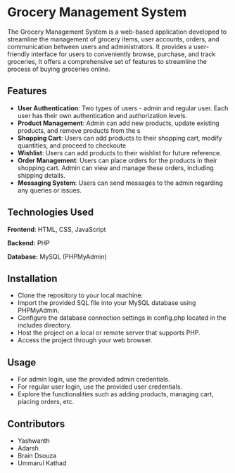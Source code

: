 
# Grocery Management System


The Grocery Management System is a web-based application developed to streamline the management of grocery items, user accounts, orders, and communication between users and administrators. It provides a user-friendly interface for users to conveniently browse, purchase, and track groceries, It offers a comprehensive set of features to streamline the process of buying groceries online.

## Features

- **User Authentication**: Two types of users - admin and regular user. Each user has their own authentication and authorization levels.
- **Product Management**: Admin can add new products, update existing products, and remove products from the s
- **Shopping Cart**: Users can add products to their shopping cart, modify quantities, and proceed to checkoute
- **Wishlist**: Users can add products to their wishlist for future reference.
- **Order Management**: Users can place orders for the products in their shopping cart. Admin can view and manage these orders, including shipping details.
- **Messaging System**: Users can send messages to the admin regarding any queries or issues.

## Technologies Used

**Frontend**: HTML, CSS, JavaScript

**Backend:** PHP

**Database:** MySQL (PHPMyAdmin)


## Installation

- Clone the repository to your local machine:
- Import the provided SQL file into your MySQL database using PHPMyAdmin.    
- Configure the database connection settings in config.php located in the includes directory.
- Host the project on a local or remote server that supports PHP.
- Access the project through your web browser.
## Usage

- For admin login, use the provided admin credentials.
- For regular user login, use the provided user credentials.
- Explore the functionalities such as adding products, managing cart, placing orders, etc.


## Contributors


- Yashwanth 
- Adarsh
- Brain Dsouza
- Ummarul Kathad
